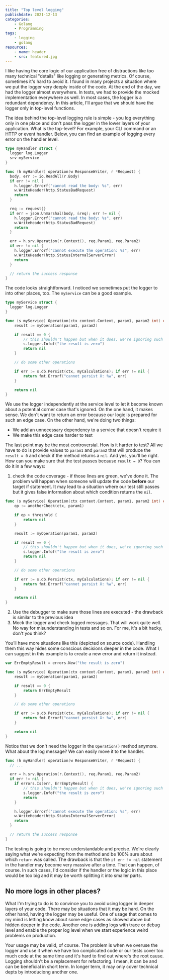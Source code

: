 ```yaml
---
title: "Top level logging"
publishdate: 2021-12-13
categories:
    - Golang
    - Programming
tags:
    - logging 
    - golang
resources:
    - name: header
    - src: featured.jpg
---
```


I like having the core logic of our application free of distractions like too many technical "details" like logging or generating metrics. Of course, sometimes it's hard to avoid it. I found in many projects a situation where we put the logger very deeply inside of the code. At the end of the day, we had the logger almost everywhere. In tests, we had to provide the mocked implementation everywhere as well. In most cases, the logger is a redundant dependency. In this article, I'll argue that we should have the logger only in top-level functions.

The idea behind the top-level logging rule is simple - you log everything only in one place and don't pass the logger in the lower layers of your application. What is the top-level? For example, your CLI command or an HTTP or event handler. Below, you can find an example of logging every error on the handler level.

```go
type myHandler struct {
  logger log.Logger
  srv myService
}

func (h myHandler) operation(w ResponseWriter, r *Request) {
  body, err := io.ReadAll(r.Body)
  if err != nil {
    h.logger.Errorf("cannot read the body: %s", err)
    w.WriteHeader(http.StatusBadRequest)
    return
  }

  req := request{}
  if err = json.Unmarshal(body, &req); err != nil {
    h.logger.Errorf("cannot read the body: %s", err)
    w.WriteHeader(http.StatusBadRequest)
    return
  }

  err = h.srv.Operation(r.Context(), req.Param1, req.Param2)
  if err != nil {
    h.logger.Errorf("cannot execute the operation: %s", err)
    w.WriteHeader(http.StatusInternalServerError)
    return
  }

  // return the success response
}
```

The code looks straightforward. I noticed we sometimes put the logger to into other places, too. The `myService` can be a good example.

```go
type myService struct {
  logger log.Logger
}

func (s myService) Operation(ctx context.Context, param1, param2 int) error {
    result := myOperation(param1, param2)

    if result == 0 {
        // this shouldn't happen but when it does, we're ignoring such cases
        s.logger.Infof("the result is zero")
        return nil
    }

    // do some other operations

    if err := s.db.Persist(ctx, myCalculations); if err != nil {
        return fmt.Errorf("cannot persist X: %w", err)
    }

    return nil
}
```

We use the logger independently at the service level to let it become known about a potential corner case that's ignored. On the one hand, it makes sense. We don't want to return an error because our logic is prepared for such an edge case. On the other hand, we're doing two things:

* We add an unnecessary dependency to a service that doesn't require it
* We make this edge case harder to test

The last point may be the most controversial. How is it harder to test? All we have to do is provide values to `param1` and `param2` that will produce the `result = 0` and check if the method returns a `nil`. And yes, you'll be right. How can you make sure that the test passes because `result = 0`? You can do it in a few ways:

1. check the code coverage - if those lines are green, we've done it. The problem will happen when someone will update the code **before** our target if statement. It may lead to a situation where our test still passes but it gives false information about which condition returns the `nil`.

```go
func (s myService) Operation(ctx context.Context, param1, param2 int) error {
    op := anotherCheck(ctx, param1)

    if op > threshold {
        return nil
    }

    result := myOperation(param1, param2)

    if result == 0 {
        // this shouldn't happen but when it does, we're ignoring such cases
        s.logger.Infof("the result is zero")
        return nil
    }

    // do some other operations

    if err := s.db.Persist(ctx, myCalculations); if err != nil {
        return fmt.Errorf("cannot persist X: %w", err)
    }

    return nil
}
```

2. Use the debugger to make sure those lines are executed - the drawback is similar to the previous idea
3. Mock the logger and check logged messages. That will work quite well. No way for misunderstanding in tests and so on. For me, it's a bit hacky, don't you think?

You’ll have more situations like this (depicted on source code). Handling them this way hides some conscious decisions deeper in the code. What I can suggest in this example is to create a new error and return it instead.

```go
var ErrEmptyResult = errors.New("the result is zero")

func (s myService) Operation(ctx context.Context, param1, param2 int) error {
    result := myOperation(param1, param2)

    if result == 0 {
        return ErrEmptyResult
    }

    // do some other operations

    if err := s.db.Persist(ctx, myCalculations); if err != nil {
        return fmt.Errorf("cannot persist X: %w", err)
    }

    return nil
}
```

Notice that we don't need the logger in the `Operation()` method anymore. What about the log message? We can easily move it to the handler.

```go
func (h myHandler) operation(w ResponseWriter, r *Request) {
  // ...

  err = h.srv.Operation(r.Context(), req.Param1, req.Param2)
  if err != nil {
    if errors.Is(err, ErrEmptyResult) {
        // this shouldn't happen but when it does, we're ignoring such cases
        s.logger.Infof("the result is zero")
        return
    }

    h.logger.Errorf("cannot execute the operation: %s", err)
    w.WriteHeader(http.StatusInternalServerError)
    return
  }

  // return the success response
}
```

The testing is going to be more understandable and precise. We're clearly saying what we're expecting from the method and be 100% sure about which `return` was called. The drawback is that the `if err != nil` statement in the handler may become very massive after a time. That can happen, of course. In such cases, I'd consider if the handler or the logic in this place would be too big and it may be worth splitting it into smaller parts.

## No more logs in other places?

What I'm trying to do is to convince you to avoid using logger in deeper layers of your code. There may be situations that it may be hard. On the other hand, having the logger may be useful. One of usage that comes to my mind is letting know about some edge cases as showed above but hidden deeper in the code. Another one is adding logs with trace or debug level and enable the proper log level when we start experience weird problems on production.

Your usage may be valid, of course. The problem is when we overuse the logger and use it when we have too complicated code or our tests cover too much code at the same time and it's hard to find out where's the root cause. Logging shouldn't be a replacement for refactoring. I mean, it can be and can be beneficial in short term. In longer term, it may only cover technical depts by introduciong another one.